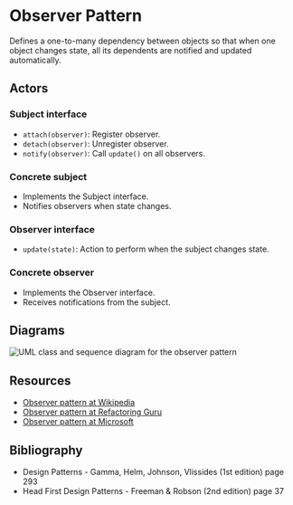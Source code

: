 # Observer Pattern

Defines a one-to-many dependency between objects so that when one object
changes state, all its dependents are notified and updated automatically.

## Actors

### Subject interface

- `attach(observer)`: Register observer.
- `detach(observer)`: Unregister observer.
- `notify(observer)`: Call `update()` on all observers.

### Concrete subject

- Implements the Subject interface.
- Notifies observers when state changes.

### Observer interface

- `update(state)`: Action to perform when the subject changes state.

### Concrete observer

- Implements the Observer interface.
- Receives notifications from the subject.

## Diagrams

![UML class and sequence diagram for the observer pattern][20]

## Resources

- [Observer pattern at Wikipedia][50]
- [Observer pattern at Refactoring Guru][51]
- [Observer pattern at Microsoft][52]

## Bibliography

- Design Patterns - Gamma, Helm, Johnson, Vlissides (1st edition) page 293
- Head First Design Patterns - Freeman & Robson (2nd edition) page 37

[20]: https://en.wikipedia.org/wiki/Observer_pattern#/media/File:W3sDesign_Observer_Design_Pattern_UML.jpg

[50]: https://en.wikipedia.org/wiki/Observer_pattern
[51]: https://refactoring.guru/design-patterns/observer
[52]: https://docs.microsoft.com/en-us/dotnet/standard/events/observer-design-pattern
